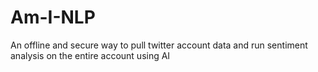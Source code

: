 # Am-I-NLP
An offline and secure way to pull twitter account data and run sentiment analysis on the entire account using AI
